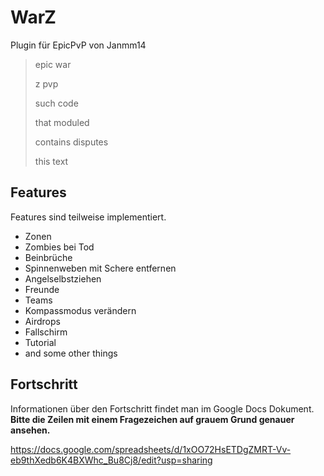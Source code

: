 WarZ
====
Plugin für EpicPvP von Janmm14

> epic war
>
> z pvp
>
> such code
>
> that moduled
>
> contains disputes
>
> this text

## Features

Features sind teilweise implementiert.

 * Zonen
 * Zombies bei Tod
 * Beinbrüche
 * Spinnenweben mit Schere entfernen
 * Angelselbstziehen
 * Freunde
 * Teams
 * Kompassmodus verändern
 * Airdrops
 * Fallschirm
 * Tutorial
 * and some other things

## Fortschritt
Informationen über den Fortschritt findet man im Google Docs Dokument. **Bitte die Zeilen mit einem Fragezeichen auf grauem Grund genauer ansehen.**

https://docs.google.com/spreadsheets/d/1xOO72HsETDgZMRT-Vv-eb9thXedb6K4BXWhc_Bu8Cj8/edit?usp=sharing
